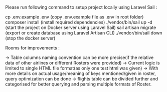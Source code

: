 Please run following command to setup project locally using Laravel Sail :

cp .env.example .env (copy .env.example file as .env in root folder)
composer install (install required dependencies)
./vendor/bin/sail up -d (start the project on Docker server using Laravel Sail)
sail artisan migrate (export or create database using Laravel Artisan CLI)
./vendor/bin/sail down (stop the docker server)


Rooms for improvements :

-> Table columns naming convention can be more precise(if the relative data of other airlines or different Rosters were provided)
-> Current logic is limited to single HTML file format(as only one test html was given)
-> With more details on actual usage/meaning of keys mentioned/given in roster, query optimization can be done
-> flights table can be divided further and categorised for better querying and parsing multiple formats of Roster.